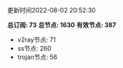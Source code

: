 更新时间2022-08-02 20:52:30

**总订阅: 73**
**总节点: 1630**
**有效节点: 387**
- v2ray节点: 71
- ss节点: 260
- trojan节点: 56
